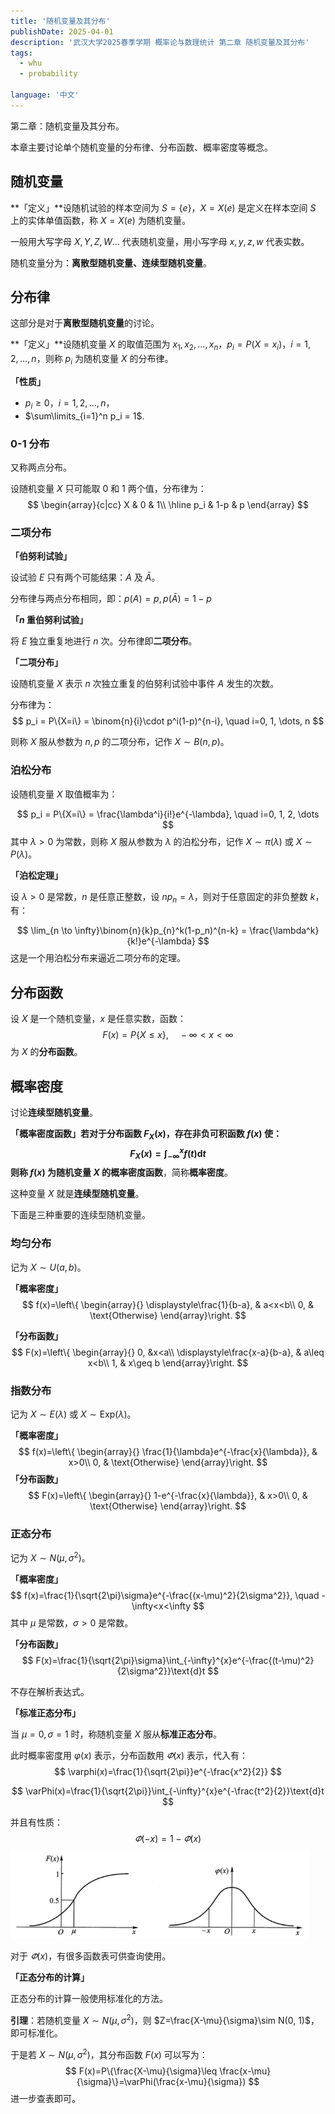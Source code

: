 ```yaml
---
title: '随机变量及其分布'
publishDate: 2025-04-01
description: '武汉大学2025春季学期 概率论与数理统计 第二章 随机变量及其分布'
tags:
  - whu
  - probability

language: '中文'
---
```


第二章：随机变量及其分布。

本章主要讨论单个随机变量的分布律、分布函数、概率密度等概念。

## 随机变量

**「定义」**设随机试验的样本空间为 $S=\{e\}$，$X=X(e)$ 是定义在样本空间 $S$ 上的实体单值函数，称 $X=X(e)$ 为随机变量。

一般用大写字母 $X, Y, Z, W\dots$ 代表随机变量，用小写字母 $x, y, z, w$ 代表实数。

随机变量分为：**离散型随机变量、连续型随机变量**。

## 分布律

这部分是对于**离散型随机变量**的讨论。

**「定义」**设随机变量 $X$ 的取值范围为 $x_1, x_2, \dots, x_n$，$p_i=P(X=x_i)$，$i=1, 2, \dots, n$，则称 $p_i$ 为随机变量 $X$ 的分布律。

**「性质」**

- $p_i \geq 0$，$i=1, 2, \dots, n$，
- $\sum\limits_{i=1}^n p_i = 1$.

### 0-1 分布

又称两点分布。

设随机变量 $X$ 只可能取 $0$ 和 $1$ 两个值，分布律为：
$$
\begin{array}{c|cc}
X & 0 & 1\\ \hline
p_i & 1-p & p
\end{array}
$$

### 二项分布

**「伯努利试验」**

设试验 $E$ 只有两个可能结果：$A$ 及 $\bar A$。

分布律与两点分布相同，即：$p(A)=p,p(\bar A)=1-p$

**「$n$ 重伯努利试验」**

将 $E$ 独立重复地进行 $n$ 次。分布律即**二项分布**。

**「二项分布」**

设随机变量 $X$ 表示 $n$ 次独立重复的伯努利试验中事件 $A$ 发生的次数。

分布律为：
$$
p_i = P\{X=i\} = \binom{n}{i}\cdot p^i(1-p)^{n-i}, \quad i=0, 1, \dots, n
$$

则称 $X$ 服从参数为 $n,p$ 的二项分布，记作 $X \sim B(n,p)$。

### 泊松分布

设随机变量 $X$ 取值概率为：

$$
p_i = P\{X=i\} = \frac{\lambda^i}{i!}e^{-\lambda}, \quad i=0, 1, 2, \dots
$$
其中 $\lambda>0$ 为常数，则称 $X$ 服从参数为 $\lambda$ 的泊松分布，记作 $X \sim \pi(\lambda)$ 或 $X\sim P(\lambda)$。

**「泊松定理」**

设 $\lambda>0$ 是常数，$n$ 是任意正整数，设 $np_n=\lambda$，则对于任意固定的非负整数 $k$，有：

$$
\lim_{n \to \infty}\binom{n}{k}p_{n}^k(1-p_n)^{n-k} = \frac{\lambda^k}{k!}e^{-\lambda}
$$
这是一个用泊松分布来逼近二项分布的定理。

## 分布函数

设 $X$ 是一个随机变量，$x$ 是任意实数，函数：
$$
F(x)=P\{X\leq x\},\quad -\infty<x<\infty
$$
为 $X$ 的**分布函数**。

## 概率密度

讨论**连续型随机变量**。

**「概率密度函数」**若对于分布函数 $F_{X}(x)$，存在非负可积函数 $f(x)$ 使：
$$
F_X(x)=\int_{-\infty}^{x}f(t)\text{d}t
$$
则称 $f(x)$ 为随机变量 $X$ 的**概率密度函数**，简称**概率密度**。

这种变量 $X$ 就是**连续型随机变量**。

下面是三种重要的连续型随机变量。

### 均匀分布

记为 $X\sim U(a, b)$。

**「概率密度」**
$$
f(x)=\left\{
\begin{array}{}
\displaystyle\frac{1}{b-a}, & a<x<b\\
0, & \text{Otherwise}
\end{array}\right.
$$

**「分布函数」**
$$
F(x)=\left\{
\begin{array}{}
0, &x<a\\
\displaystyle\frac{x-a}{b-a}, & a\leq x<b\\
1, & x\geq b
\end{array}\right.
$$

### 指数分布

记为 $X\sim E(\lambda)$ 或 $X\sim \text{Exp}(\lambda)$。

**「概率密度」**
$$
f(x)=\left\{
\begin{array}{}
\frac{1}{\lambda}e^{-\frac{x}{\lambda}}, & x>0\\
0, & \text{Otherwise}
\end{array}\right.
$$
**「分布函数」**
$$
F(x)=\left\{
\begin{array}{}
1-e^{-\frac{x}{\lambda}}, & x>0\\
0, & \text{Otherwise}
\end{array}\right.
$$

### 正态分布

记为 $X\sim N(\mu, \sigma^2)$。

**「概率密度」**
$$
f(x)=\frac{1}{\sqrt{2\pi}\sigma}e^{-\frac{(x-\mu)^2}{2\sigma^2}}, \quad -\infty<x<\infty
$$
其中 $\mu$ 是常数，$\sigma>0$ 是常数。

**「分布函数」**
$$
F(x)=\frac{1}{\sqrt{2\pi}\sigma}\int_{-\infty}^{x}e^{-\frac{(t-\mu)^2}{2\sigma^2}}\text{d}t
$$

不存在解析表达式。

**「标准正态分布」**

当 $\mu=0,\sigma=1$ 时，称随机变量 $X$ 服从**标准正态分布**。

此时概率密度用 $\varphi(x)$ 表示，分布函数用 $\varPhi(x)$ 表示，代入有：
$$
\varphi(x)=\frac{1}{\sqrt{2\pi}}e^{-\frac{x^2}{2}}
$$

$$
\varPhi(x)=\frac{1}{\sqrt{2\pi}}\int_{-\infty}^{x}e^{-\frac{t^2}{2}}\text{d}t
$$

并且有性质：
$$
\varPhi(-x)=1-\varPhi(x)
$$
<img src="./chap2-img1.png" alt="image-20250415162258540" style="zoom: 67%;" />

对于 $\varPhi(x)$，有很多函数表可供查询使用。

**「正态分布的计算」**

正态分布的计算一般使用标准化的方法。

**引理**：若随机变量 $X\sim N(\mu, \sigma^2)$，则 $Z=\frac{X-\mu}{\sigma}\sim N(0, 1)$，即可标准化。

于是若 $X\sim N(\mu, \sigma^2)$，其分布函数 $F(x)$ 可以写为：
$$
F(x)=P\{\frac{X-\mu}{\sigma}\leq \frac{x-\mu}{\sigma}\}=\varPhi(\frac{x-\mu}{\sigma})
$$
进一步查表即可。
